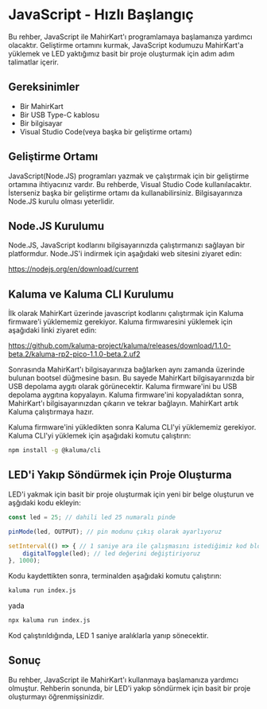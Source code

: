 # JavaScript - Hızlı Başlangıç

Bu rehber, JavaScript ile MahirKart'ı programlamaya başlamanıza yardımcı olacaktır. Geliştirme ortamını kurmak, JavaScript kodumuzu MahirKart'a yüklemek ve LED yaktığımız basit bir proje oluşturmak için adım adım talimatlar içerir.

## Gereksinimler

* Bir MahirKart
* Bir USB Type-C kablosu
* Bir bilgisayar
* Visual Studio Code(veya başka bir geliştirme ortamı)

## Geliştirme Ortamı

JavaScript(Node.JS) programları yazmak ve çalıştırmak için bir geliştirme ortamına ihtiyacınız vardır. Bu rehberde, Visual Studio Code kullanılacaktır. İsterseniz başka bir geliştirme ortamı da kullanabilirsiniz. Bilgisayarınıza Node.JS kurulu olması yeterlidir.

## Node.JS Kurulumu

Node.JS, JavaScript kodlarını bilgisayarınızda çalıştırmanızı sağlayan bir platformdur. Node.JS'i indirmek için aşağıdaki web sitesini ziyaret edin:

https://nodejs.org/en/download/current


## Kaluma ve Kaluma CLI Kurulumu

İlk olarak MahirKart üzerinde javascript kodlarını çalıştırmak için Kaluma firmware'i yüklememiz gerekiyor. Kaluma firmwaresini yüklemek için aşağıdaki linki ziyaret edin:

https://github.com/kaluma-project/kaluma/releases/download/1.1.0-beta.2/kaluma-rp2-pico-1.1.0-beta.2.uf2

Sonrasında MahirKart'ı bilgisayarınıza bağlarken aynı zamanda üzerinde bulunan bootsel düğmesine basın. Bu sayede MahirKart bilgisayarınızda bir USB depolama aygıtı olarak görünecektir. Kaluma firmware'ini bu USB depolama aygıtına kopyalayın. Kaluma firmware'ini kopyaladıktan sonra, MahirKart'ı bilgisayarınızdan çıkarın ve tekrar bağlayın. MahirKart artık Kaluma çalıştırmaya hazır.

Kaluma firmware'ini yükledikten sonra Kaluma CLI'yi yüklememiz gerekiyor. Kaluma CLI'yi yüklemek için aşağıdaki komutu çalıştırın:

```bash
npm install -g @kaluma/cli
```

## LED'i Yakıp Söndürmek için Proje Oluşturma

LED'i yakmak için basit bir proje oluşturmak için yeni bir belge oluşturun ve aşğıdaki kodu ekleyin:

```javascript
const led = 25; // dahili led 25 numaralı pinde

pinMode(led, OUTPUT); // pin modunu çıkış olarak ayarlıyoruz

setInterval(() => { // 1 saniye ara ile çalışmasını istediğimiz kod bloğunu içerisine yazıyoruz
    digitalToggle(led); // led değerini değiştiriyoruz
}, 1000);
```

Kodu kaydettikten sonra, terminalden aşağıdaki komutu çalıştırın:

```bash
kaluma run index.js
```
yada
    
```bash
npx kaluma run index.js
```

Kod çalıştırıldığında, LED 1 saniye aralıklarla yanıp sönecektir.

## Sonuç

Bu rehber, JavaScript ile MahirKart'ı kullanmaya başlamanıza yardımcı olmuştur. Rehberin sonunda, bir LED'i yakıp söndürmek için basit bir proje oluşturmayı öğrenmişsinizdir.